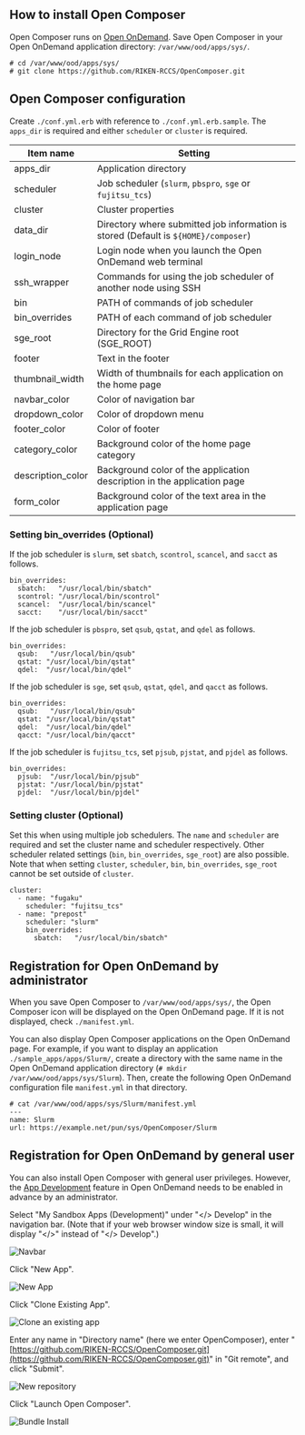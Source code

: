 ## How to install Open Composer
Open Composer runs on [Open OnDemand](https://openondemand.org/).
Save Open Composer in your Open OnDemand application directory: `/var/www/ood/apps/sys/`.

```
# cd /var/www/ood/apps/sys/
# git clone https://github.com/RIKEN-RCCS/OpenComposer.git
```

## Open Composer configuration
Create `./conf.yml.erb` with reference to `./conf.yml.erb.sample`.
The `apps_dir` is required and either `scheduler` or `cluster` is required.

| Item name | Setting |
| ---- | ---- |
| apps_dir | Application directory |
| scheduler | Job scheduler (`slurm`, `pbspro`, `sge` or `fujitsu_tcs`) |
| cluster | Cluster properties |
| data_dir | Directory where submitted job information is stored (Default is `${HOME}/composer`) |
| login_node | Login node when you launch the Open OnDemand web terminal |
| ssh_wrapper | Commands for using the job scheduler of another node using SSH |
| bin | PATH of commands of job scheduler |
| bin_overrides | PATH of each command of job scheduler |
| sge_root | Directory for the Grid Engine root (SGE_ROOT) |
| footer | Text in the footer |
| thumbnail_width | Width of thumbnails for each application on the home page |
| navbar_color | Color of navigation bar |
| dropdown_color | Color of dropdown menu |
| footer_color | Color of footer |
| category_color | Background color of the home page category |
| description_color | Background color of the application description in the application page |
| form_color | Background color of the text area in the application page |

### Setting bin_overrides (Optional)
If the job scheduler is `slurm`, set `sbatch`, `scontrol`, `scancel`, and `sacct` as follows.

```
bin_overrides:
  sbatch:   "/usr/local/bin/sbatch"
  scontrol: "/usr/local/bin/scontrol"
  scancel:  "/usr/local/bin/scancel"
  sacct:    "/usr/local/bin/sacct"
```

If the job scheduler is `pbspro`, set `qsub`, `qstat`, and `qdel` as follows.

```
bin_overrides:
  qsub:   "/usr/local/bin/qsub"
  qstat: "/usr/local/bin/qstat"
  qdel:  "/usr/local/bin/qdel"
```

If the job scheduler is `sge`, set `qsub`, `qstat`, `qdel`, and `qacct` as follows.

```
bin_overrides:
  qsub:   "/usr/local/bin/qsub"
  qstat: "/usr/local/bin/qstat"
  qdel:  "/usr/local/bin/qdel"
  qacct: "/usr/local/bin/qacct"
```

If the job scheduler is `fujitsu_tcs`, set `pjsub`, `pjstat`, and `pjdel` as follows.

```
bin_overrides:
  pjsub:  "/usr/local/bin/pjsub"
  pjstat: "/usr/local/bin/pjstat"
  pjdel:  "/usr/local/bin/pjdel"
```

### Setting cluster (Optional)
Set this when using multiple job schedulers.
The `name` and `scheduler` are required and set the cluster name and scheduler respectively.
Other scheduler related settings (`bin`, `bin_overrides`, `sge_root`) are also possible.
Note that when setting `cluster`, `scheduler`, `bin`, `bin_overrides`, `sge_root` cannot be set outside of `cluster`.

```
cluster:
  - name: "fugaku"
    scheduler: "fujitsu_tcs"
  - name: "prepost"
    scheduler: "slurm"
    bin_overrides:
      sbatch:   "/usr/local/bin/sbatch"
```

## Registration for Open OnDemand by administrator
When you save Open Composer to `/var/www/ood/apps/sys/`, the Open Composer icon will be displayed on the Open OnDemand page.
If it is not displayed, check `./manifest.yml`.

You can also display Open Composer applications on the Open OnDemand page.
For example, if you want to display an application `./sample_apps/apps/Slurm/`,
create a directory with the same name in the Open OnDemand application directory (`# mkdir /var/www/ood/apps/sys/Slurm`).
Then, create the following Open OnDemand configuration file `manifest.yml` in that directory.

```
# cat /var/www/ood/apps/sys/Slurm/manifest.yml
---
name: Slurm
url: https://example.net/pun/sys/OpenComposer/Slurm
```

## Registration for Open OnDemand by general user
You can also install Open Composer with general user privileges.
However, the [App Development](https://osc.github.io/ood-documentation/latest/how-tos/app-development/enabling-development-mode.html) feature in Open OnDemand needs to be enabled in advance by an administrator.

Select "My Sandbox Apps (Development)" under "</> Develop" in the navigation bar. (Note that if your web browser window size is small, it will display "</>" instead of "</> Develop".)

![Navbar](img/navbar.png)

Click "New App".

![New App](img/newapp.png)

Click "Clone Existing App".

![Clone an existing app](img/clone.png)

Enter any name in "Directory name" (here we enter OpenComposer), enter "[https://github.com/RIKEN-RCCS/OpenComposer.git](https://github.com/RIKEN-RCCS/OpenComposer.git)" in "Git remote", and click "Submit".

![New repository](img/new_repo.png)

Click "Launch Open Composer".

![Bundle Install](img/bundle.png)

